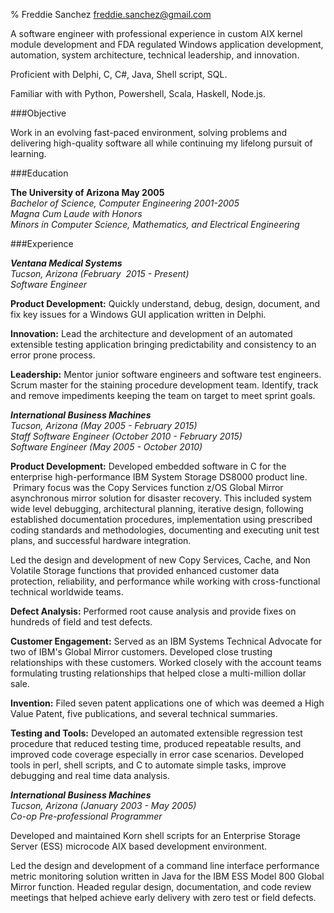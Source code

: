% Freddie Sanchez
[freddie.sanchez@gmail.com](mailto:freddie.sanchez+resume@gmail.com)

A software engineer with professional experience in custom AIX kernel module development and FDA regulated Windows application development, automation, system architecture, technical leadership, and innovation.

Proficient with Delphi, C, C\#, Java, Shell script, SQL.

Familiar with with Python, Powershell, Scala, Haskell, Node.js. 

###Objective 

Work in an evolving fast-paced environment, solving problems and delivering high-quality software all while continuing my lifelong pursuit of learning.


###Education 

**The University of Arizona May 2005**  
_Bachelor of Science, Computer Engineering 2001-2005_  
_Magna Cum Laude with Honors_  
_Minors in Computer Science, Mathematics, and Electrical Engineering_  

###Experience 

**_Ventana Medical Systems_**  
_Tucson, Arizona (February  2015 - Present)_  
_Software Engineer_

**Product Development:** Quickly understand, debug, design, document, and
fix key issues for a Windows GUI application written in Delphi.

**Innovation:** Lead the architecture and development of an automated
extensible testing application bringing predictability and consistency
to an error prone process.

**Leadership:** Mentor junior software engineers and software test
engineers. Scrum master for the staining procedure development team.
Identify, track and remove impediments keeping the team on target to
meet sprint goals.

**_International Business Machines_**  
_Tucson, Arizona (May 2005 - February 2015)_  
_Staff Software Engineer (October 2010 - February 2015)_  
_Software Engineer (May 2005 - October 2010)_

**Product Development:** Developed embedded software in C for the enterprise
high-performance IBM System Storage DS8000 product line.  Primary focus
was the Copy Services function z/OS Global Mirror asynchronous mirror
solution for disaster recovery. This included system wide level
debugging, architectural planning, iterative design, following
established documentation procedures, implementation using prescribed
coding standards and methodologies, documenting and executing unit test
plans, and successful hardware integration.

Led the design and development of new Copy Services, Cache, and Non
Volatile Storage functions that provided enhanced customer data
protection, reliability, and performance while working with
cross-functional technical worldwide teams.

**Defect Analysis:** Performed root cause analysis and provide fixes on
hundreds of field and test defects.

**Customer Engagement:** Served as an IBM Systems Technical Advocate for two
of IBM's Global Mirror customers. Developed close trusting relationships
with these customers. Worked closely with the account teams formulating
trusting relationships that helped close a multi-million dollar sale.

**Invention:** Filed seven patent applications one of which was deemed a
High Value Patent, five publications, and several technical summaries.

**Testing and Tools:** Developed an automated extensible regression test
procedure that reduced testing time, produced repeatable results, and
improved code coverage especially in error case scenarios. Developed
tools in perl, shell scripts, and C to automate simple tasks, improve
debugging and real time data analysis.

**_International Business Machines_**  
_Tucson, Arizona (January 2003 - May 2005)_  
_Co-op Pre-professional Programmer_

Developed and maintained Korn shell scripts for an Enterprise Storage
Server (ESS) microcode AIX based development environment.

Led the design and development of a command line interface performance
metric monitoring solution written in Java for the IBM ESS Model 800
Global Mirror function. Headed regular design, documentation, and code
review meetings that helped achieve early delivery with zero test or
field defects.



